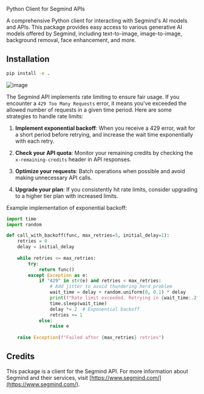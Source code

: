 Python Client for Segmind APIs

A comprehensive Python client for interacting with Segmind's AI models and APIs. This package provides easy access to various generative AI models offered by Segmind, including text-to-image, image-to-image, background removal, face enhancement, and more.

## Installation

```bash
pip install -e .
```
![image](https://github.com/user-attachments/assets/fc0a93b8-409b-42b7-bafe-bd540fbfe404)



The Segmind API implements rate limiting to ensure fair usage. If you encounter a `429 Too Many Requests` error, it means you've exceeded the allowed number of requests in a given time period. Here are some strategies to handle rate limits:

1. **Implement exponential backoff**: When you receive a 429 error, wait for a short period before retrying, and increase the wait time exponentially with each retry.

2. **Check your API quota**: Monitor your remaining credits by checking the `x-remaining-credits` header in API responses.

3. **Optimize your requests**: Batch operations when possible and avoid making unnecessary API calls.

4. **Upgrade your plan**: If you consistently hit rate limits, consider upgrading to a higher tier plan with increased limits.

Example implementation of exponential backoff:

```python
import time
import random

def call_with_backoff(func, max_retries=5, initial_delay=1):
    retries = 0
    delay = initial_delay
    
    while retries <= max_retries:
        try:
            return func()
        except Exception as e:
            if "429" in str(e) and retries < max_retries:
                # Add jitter to avoid thundering herd problem
                wait_time = delay + random.uniform(0, 0.1) * delay
                print(f"Rate limit exceeded. Retrying in {wait_time:.2f} seconds...")
                time.sleep(wait_time)
                delay *= 2  # Exponential backoff
                retries += 1
            else:
                raise e
    
    raise Exception(f"Failed after {max_retries} retries")
```

## Credits

This package is a client for the Segmind API. For more information about Segmind and their services, visit [https://www.segmind.com/](https://www.segmind.com/).
